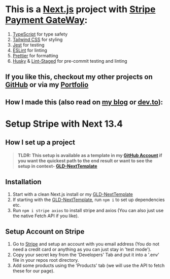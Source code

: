 # This is a [Next.js](https://nextjs.org/) project with [Stripe Payment GateWay](https://support.stripe.com/topics/getting-started):

1. [TypeScript](https://www.typescriptlang.org/docs/handbook/typescript-in-5-minutes.html) for type safety
2. [Tailwind CSS](https://tailwindcss.com/docs/installation) for styling
3. [Jest](https://jestjs.io/docs/getting-started) for testing
4. [ESLint](https://eslint.org/docs/latest/use/getting-started) for linting
5. [Prettier](https://prettier.io/docs/en/install.html) for formatting
6. [Husky](https://typicode.github.io/husky/getting-started.html) & [Lint-Staged](https://github.com/okonet/lint-staged) for pre-commit testing and linting

## If you like this, checkout my other projects on [GitHub](https://github.com/GLD5000) or via my [Portfolio](https://gld-portfolio.vercel.app/)

## How I made this (also read on [my blog](https://gld-dev-blog.vercel.app/) or [dev.to](https://dev.to/gld5000)):

# Setup Stripe with Next 13.4

## How I set up a project

> #### TLDR: This setup is available as a template in my [GitHub Account](https://github.com/GLD5000) if you want the quickest path to the end result or want to see the setup in context- [GLD-NextTemplate](https://github.com/GLD5000/GLD-NextTemplate)

## Installation

1. Start with a clean Next.js install or my [GLD-NextTemplate](https://github.com/GLD5000/GLD-NextTemplate)
2. If starting with the [GLD-NextTemplate](https://github.com/GLD5000/GLD-NextTemplate), run `npm i` to set up dependencies etc.
3. Run `npm i stripe axios` to install stripe and axios (You can also just use the native Fetch API if you like).

## Setup Account on Stripe

1. Go to [Stripe](https://stripe.com/) and setup an account with you email address (You do not need a credit card or anything as you can just stay in 'test mode').
2. Copy your secret key from the 'Developers' Tab and put it into a '.env' file in your repos root directory.
3. Add some products using the 'Products' tab (we will use the API to fetch these for our page).
